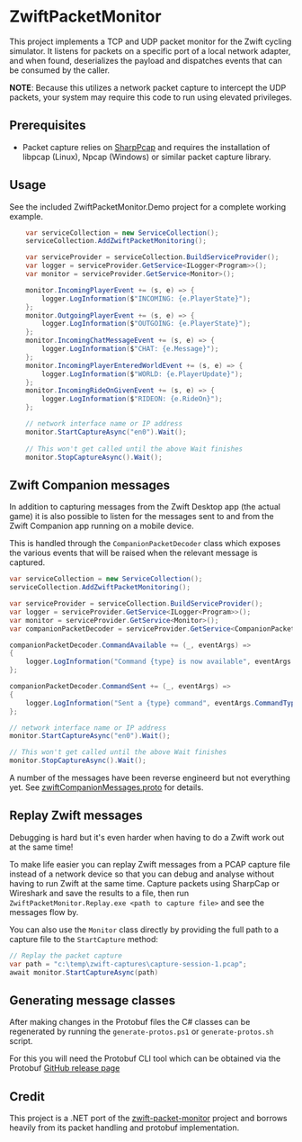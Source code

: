 # ZwiftPacketMonitor

This project implements a TCP and UDP packet monitor for the Zwift cycling simulator. It listens for packets on a specific port of a local network adapter, and when found, deserializes the payload and dispatches events that can be consumed by the caller.

**NOTE**: Because this utilizes a network packet capture to intercept the UDP packets, your system may require this code to run using elevated privileges.

## Prerequisites

* Packet capture relies on [SharpPcap](https://github.com/chmorgan/sharppcap) and requires the installation of libpcap (Linux), Npcap (Windows) or similar packet capture library.

## Usage

See the included ZwiftPacketMonitor.Demo project for a complete working example.

```c#
    var serviceCollection = new ServiceCollection();
    serviceCollection.AddZwiftPacketMonitoring();

    var serviceProvider = serviceCollection.BuildServiceProvider(); 
    var logger = serviceProvider.GetService<ILogger<Program>>();
    var monitor = serviceProvider.GetService<Monitor>();

    monitor.IncomingPlayerEvent += (s, e) => {
        logger.LogInformation($"INCOMING: {e.PlayerState}");
    };
    monitor.OutgoingPlayerEvent += (s, e) => {
        logger.LogInformation($"OUTGOING: {e.PlayerState}");
    };
    monitor.IncomingChatMessageEvent += (s, e) => {
        logger.LogInformation($"CHAT: {e.Message}");
    };
    monitor.IncomingPlayerEnteredWorldEvent += (s, e) => {
        logger.LogInformation($"WORLD: {e.PlayerUpdate}");
    };
    monitor.IncomingRideOnGivenEvent += (s, e) => {
        logger.LogInformation($"RIDEON: {e.RideOn}");
    };

    // network interface name or IP address
    monitor.StartCaptureAsync("en0").Wait();
    
    // This won't get called until the above Wait finishes
    monitor.StopCaptureAsync().Wait();
```

## Zwift Companion messages

In addition to capturing messages from the Zwift Desktop app (the actual game) it is also possible to listen for the messages sent to and from the Zwift Companion app running on a mobile device.

This is handled through the `CompanionPacketDecoder` class which exposes the various events that will be raised when the relevant message is captured.

```csharp
var serviceCollection = new ServiceCollection();
serviceCollection.AddZwiftPacketMonitoring();

var serviceProvider = serviceCollection.BuildServiceProvider(); 
var logger = serviceProvider.GetService<ILogger<Program>>();
var monitor = serviceProvider.GetService<Monitor>();
var companionPacketDecoder = serviceProvider.GetService<CompanionPacketDecoder>();

companionPacketDecoder.CommandAvailable += (_, eventArgs) =>
{
    logger.LogInformation("Command {type} is now available", eventArgs.CommandType);
};

companionPacketDecoder.CommandSent += (_, eventArgs) =>
{
    logger.LogInformation("Sent a {type} command", eventArgs.CommandType);
};

// network interface name or IP address
monitor.StartCaptureAsync("en0").Wait();

// This won't get called until the above Wait finishes
monitor.StopCaptureAsync().Wait();
```

A number of the messages have been reverse engineerd but not everything yet. See [zwiftCompanionMessages.proto](src/zwiftCompanionMessages.proto) for details.

## Replay Zwift messages

Debugging is hard but it's even harder when having to do a Zwift work out at the same time!

To make life easier you can replay Zwift messages from a PCAP capture file instead of a network device so that you can debug and analyse without having to run Zwift at the same time.
Capture packets using SharpCap or Wireshark and save the results to a file, then run `ZwiftPacketMonitor.Replay.exe <path to capture file>` and see the messages flow by.

You can also use the `Monitor` class directly by providing the full path to a capture file to the `StartCapture` method:

```csharp
// Replay the packet capture
var path = "c:\temp\zwift-captures\capture-session-1.pcap";
await monitor.StartCaptureAsync(path)
```

## Generating message classes

After making changes in the Protobuf files the C# classes can be regenerated by running the `generate-protos.ps1` or `generate-protos.sh` script.

For this you will need the Protobuf CLI tool which can be obtained via the Protobuf [GitHub release page](https://github.com/protocolbuffers/protobuf/releases)

## Credit

This project is a .NET port of the [zwift-packet-monitor](https://github.com/jeroni7100/zwift-packet-monitor) project and borrows heavily from its packet handling and protobuf implementation.

